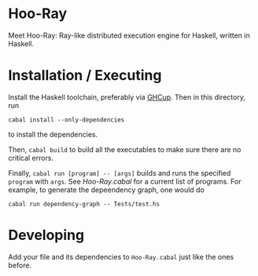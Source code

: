 # Hoo-Ray
Meet Hoo-Ray: Ray-like distributed execution engine for Haskell, written in Haskell.

# Installation / Executing

Install the Haskell toolchain, preferably via [GHCup](https://www.haskell.org/ghcup/). Then in this directory, run

```
cabal install --only-dependencies
```

to install the dependencies.

Then, `cabal build` to build all the executables to make sure there are no critical errors.

Finally, `cabal run [program] -- [args]` builds and runs the specified `program` with `args`. See *Hoo-Ray.cabal* for a current list of programs. For example, to generate the depeendency graph, one would do

```
cabal run dependency-graph -- Tests/test.hs
```

# Developing

Add your file and its dependencies to `Hoo-Ray.cabal` just like the ones before.